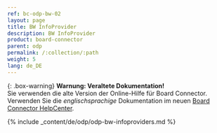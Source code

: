 ```yaml
---
ref: bc-odp-bw-02
layout: page
title: BW InfoProvider
description: BW InfoProvider
product: board-connector
parent: odp
permalink: /:collection/:path
weight: 5
lang: de_DE
---
```


{: .box-warning}
**Warnung: Veraltete Dokumentation!** <br>
Sie verwenden die alte Version der Online-Hilfe für Board Connector.<br>
Verwenden Sie die *englischsprachige* Dokumentation im neuen [Board Connector HelpCenter](https://helpcenter.theobald-software.com/board-connector/documentation/introduction/).


{% include _content/de/odp/odp-bw-infoproviders.md %} 